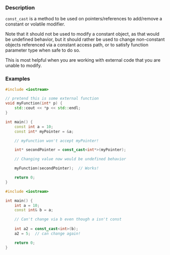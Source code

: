 ### Description
`const_cast` is a method to be used on pointers/references to add/remove a constant or volatile modifier.

Note that it should not be used to modify a constant object, as that would be undefined behavior, but it should rather be used to change non-constant objects referenced via a constant access path, or to satisfy function parameter type when safe to do so.

This is most helpful when you are working with external code that you are unable to modify.
### Examples
```cpp
#include <iostream>

// pretend this is some external function 
void myFunction(int* p) {
    std::cout << *p << std::endl;
}

int main() {
    const int a = 10;
    const int* myPointer = &a;

    // myFunction won't accept myPointer!

    int* secondPointer = const_cast<int*>(myPointer);

    // Changing value now would be undefined behavior

    myFunction(secondPointer);  // Works!

    return 0;
}
```

```cpp
#include <iostream>

int main() {
    int a = 10;
    const int& b = a;

    // Can't change via b even though a isn't const
    
    int a2 = const_cast<int>(b);
    a2 = 5;  // can change again!

    return 0;
}
```